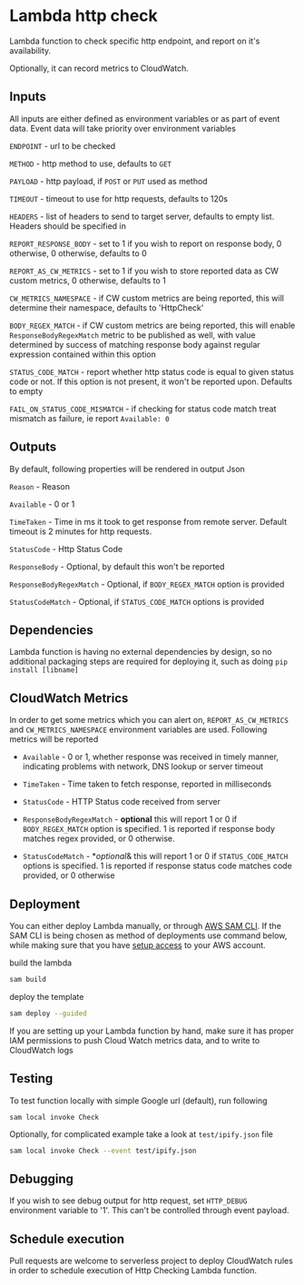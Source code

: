 # Lambda http check

Lambda function to check specific http endpoint, and report on it's availability.


Optionally, it can record metrics to CloudWatch.

## Inputs

All inputs are either defined as environment variables or as part of event data. Event data
will take priority over environment variables

`ENDPOINT` - url to be checked

`METHOD` - http method to use, defaults to `GET`

`PAYLOAD` - http payload, if `POST` or `PUT` used as method

`TIMEOUT` - timeout to use for http requests, defaults to 120s

`HEADERS` - list of headers to send to target server, defaults to empty list.
Headers should be specified in

`REPORT_RESPONSE_BODY` - set to 1 if you wish to report on response body, 0
otherwise, 0 otherwise, defaults to 0

`REPORT_AS_CW_METRICS` - set to 1 if you wish to store reported data as CW
custom metrics, 0 otherwise, defaults to 1

`CW_METRICS_NAMESPACE` - if CW custom metrics are being reported, this will determine
their namespace, defaults to 'HttpCheck'

`BODY_REGEX_MATCH` - if CW custom metrics are being reported, this will enable `ResponseBodyRegexMatch`
metric to be published as well, with value determined by success of matching response body against
regular expression contained within this option

`STATUS_CODE_MATCH` - report whether http status code is equal to given status code or not. If this option
is not present, it won't be reported upon. Defaults to empty

`FAIL_ON_STATUS_CODE_MISMATCH` - if checking for status code match treat mismatch as failure, ie report `Available: 0`

## Outputs

By default, following properties will be rendered in output Json

`Reason` - Reason

`Available` - 0 or 1

`TimeTaken` - Time in ms it took to get response from remote server. Default timeout
is 2 minutes for http requests.

`StatusCode` - Http Status Code

`ResponseBody` - Optional, by default this won't be reported

`ResponseBodyRegexMatch` - Optional, if `BODY_REGEX_MATCH` option is provided

`StatusCodeMatch` - Optional, if `STATUS_CODE_MATCH` options is provided

## Dependencies

Lambda function is having no external dependencies by design, so no additional packaging steps are required
for deploying it, such as doing `pip install [libname]`

## CloudWatch Metrics

In order to get some metrics which you can alert on, `REPORT_AS_CW_METRICS` and `CW_METRICS_NAMESPACE` environment
variables are used. Following metrics will be reported

- `Available` - 0 or 1, whether response was received in timely manner, indicating problems with network, DNS lookup or
server timeout

- `TimeTaken` - Time taken to fetch response, reported in milliseconds

- `StatusCode` - HTTP Status code received from server

- `ResponseBodyRegexMatch` - **optional** this will report 1 or 0 if `BODY_REGEX_MATCH` option is specified. 1 is reported
 if response body matches regex provided, or 0 otherwise. 

- `StatusCodeMatch` - **optional*& this will report 1 or 0 if `STATUS_CODE_MATCH` options is specified. 1 is reported
 if response status code matches code provided, or 0 otherwise

## Deployment

You can either deploy Lambda manually, or through [AWS SAM CLI](https://docs.aws.amazon.com/serverless-application-model/latest/developerguide/what-is-sam.html).
If the SAM CLI is being chosen as method of deployments use command below, while
making sure that you have [setup access](https://docs.aws.amazon.com/serverless-application-model/latest/developerguide/serverless-getting-started-set-up-credentials.html) to your AWS account.

build the lambda

```sh
sam build
```

deploy the template

```sh
sam deploy --guided
```

If you are setting up your Lambda function by hand, make sure it has proper IAM
permissions to push Cloud Watch metrics data, and to write to CloudWatch logs

## Testing

To test function locally with simple Google url (default), run following

```
sam local invoke Check
```

Optionally, for complicated example take a look at `test/ipify.json` file

```sh
sam local invoke Check --event test/ipify.json 
```

## Debugging

If you wish to see debug output for http request, set `HTTP_DEBUG` environment
variable to '1'. This can't be controlled through event payload. 

## Schedule execution 

Pull requests are welcome to serverless project to deploy CloudWatch rules in order
to schedule execution of Http Checking Lambda function.
